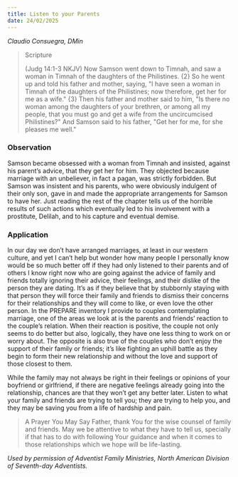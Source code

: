 ```yaml
---
title: Listen to your Parents
date: 24/02/2025
---
```


_Claudio Consuegra, DMin_

> <p>Scripture</p>
> (Judg 14:1-3 NKJV) Now Samson went down to Timnah, and saw a woman in Timnah of the daughters of the Philistines. {2} So he went up and told his father and mother, saying, "I have seen a woman in Timnah of the daughters of the Philistines; now therefore, get her for me as a wife." {3} Then his father and mother said to him, "Is there no woman among the daughters of your brethren, or among all my people, that you must go and get a wife from the uncircumcised Philistines?" And Samson said to his father, "Get her for me, for she pleases me well."

### Observation

Samson became obsessed with a woman from Timnah and insisted, against his parent’s advice, that they get her for him. They objected because marriage with an unbeliever, in fact a pagan, was strictly forbidden. But Samson was insistent and his parents, who were obviously indulgent of their only son, gave in and made the appropriate arrangements for Samson to have her. Just reading the rest of the chapter tells us of the horrible results of such actions which eventually led to his involvement with a prostitute, Delilah, and to his capture and eventual demise.

### Application

In our day we don’t have arranged marriages, at least in our western culture, and yet I can’t help but wonder how many people I personally know would be so much better off if they had only listened to their parents and of others I know right now who are going against the advice of family and friends totally ignoring their advice, their feelings, and their dislike of the person they are dating. It’s as if they believe that by stubbornly staying with that person they will force their family and friends to dismiss their concerns for their relationships and they will come to like, or even love the other person. In the PREPARE inventory I provide to couples contemplating marriage, one of the areas we look at is the parents and friends’ reaction to the couple’s relation. When their reaction is positive, the couple not only seems to do better but also, logically, they have one less thing to work on or worry about. The opposite is also true of the couples who don’t enjoy the support of their family or friends; it’s like fighting an uphill battle as they begin to form their new relationship and without the love and support of those closest to them.

While the family may not always be right in their feelings or opinions of your boyfriend or girlfriend, if there are negative feelings already going into the relationship, chances are that they won’t get any better later. Listen to what your family and friends are trying to tell you; they are trying to help you, and they may be saving you from a life of hardship and pain.

> <callout>A Prayer You May Say</callout>
> Father, thank You for the wise counsel of family and friends. May we be attentive to what they have to tell us, specially if that has to do with following Your guidance and when it comes to those relationships which we hope will be life-lasting.

_Used by permission of Adventist Family Ministries, North American Division of Seventh-day Adventists._